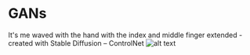 # GANs

It's me waved with the hand with the index and middle finger extended - created with Stable Diffusion – ControlNet
![alt text](https://github.com/yliasolom/GANs/blob/diffusion_models/me_waved.png=250x250)
